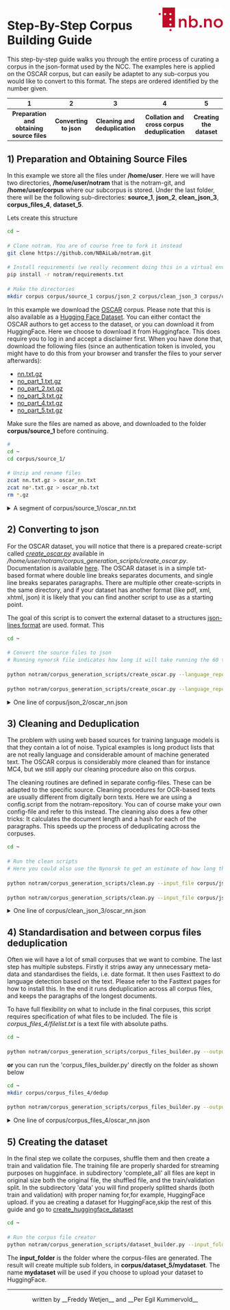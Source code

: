 [<img align="right" width="150px" src="../images/nblogo.png">](https://ai.nb.no)
# Step-By-Step Corpus Building Guide
This step-by-step guide walks you through the entire process of curating a corpus in the json-format used by the NCC. The examples here is applied on the OSCAR corpus, but can easily be adaptet to any sub-corpus you would like to convert to this format. The steps are ordered identified by the number given.

| 1  | 2 |  3 | 4 | 5 |
| :--------: |   :--------: | :--------:| :--------:| :--------:|
| **Preparation and obtaining source files**| **Converting to json**  | **Cleaning and deduplication** | **Collation and cross corpus deduplication** | **Creating the dataset** |


## 1) Preparation and Obtaining Source Files
In this example we store all the files under **/home/user**. Here we will have two directories, **/home/user/notram** that is the notram-git, and **/home/user/corpus** where our subcorpus is stored. Under the last folder, there will be the following sub-directories: **source\_1**, **json\_2**, **clean\_json\_3**, **corpus\_files\_4**, **dataset_5**.

Lets create this structure
```bash
cd ~

# Clone notram. You are of course free to fork it instead
git clone https://github.com/NBAiLab/notram.git

# Install requirements (we really recomment doing this in a virtual environment)
pip install -r notram/requirements.txt

# Make the directories
mkdir corpus corpus/source_1 corpus/json_2 corpus/clean_json_3 corpus/clean_json_3/log corpus/corpus_files_4 corpus/dataset_5 corpus/dataset_5/my_dataset

```

In this example we download the [OSCAR](https://oscar-corpus.com/post/oscar-v21-09/) corpus. Please note that this is also available as a [Hugging Face Dataset](https://huggingface.co/datasets/oscar-corpus/OSCAR-2109). You can either contact the OSCAR authors to get access to the dataset, or you can download it from HuggingFace. Here we choose to download it from Huggingface. This does require you to log in and accept a disclaimer first. When you have done that, download the following files (since an authentication token is involed, you might have to do this from your browser and transfer the files to your server afterwards):

* [nn.txt.gz](https://huggingface.co/datasets/oscar-corpus/OSCAR-2109/blob/main/packaged/nn/nn.txt.gz)
* [no_part_1.txt.gz](https://huggingface.co/datasets/oscar-corpus/OSCAR-2109/resolve/main/packaged/no/no_part_1.txt.gz)
* [no_part_2.txt.gz](https://huggingface.co/datasets/oscar-corpus/OSCAR-2109/resolve/main/packaged/no/no_part_2.txt.gz)
* [no_part_3.txt.gz](https://huggingface.co/datasets/oscar-corpus/OSCAR-2109/resolve/main/packaged/no/no_part_3.txt.gz)
* [no_part_4.txt.gz](https://huggingface.co/datasets/oscar-corpus/OSCAR-2109/resolve/main/packaged/no/no_part_4.txt.gz)
* [no_part_5.txt.gz](https://huggingface.co/datasets/oscar-corpus/OSCAR-2109/resolve/main/packaged/no/no_part_5.txt.gz)

Make sure the files are named as above, and downloaded to the folder **corpus/source_1** before continuing.

```bash
#
cd ~
cd corpus/source_1/

# Unzip and rename files
zcat nn.txt.gz > oscar_nn.txt
zcat no*.txt.gz > oscar_nb.txt
rm *.gz
```
<details>
  <summary>A segment of corpus/source_1/oscar_nn.txt</summary>
 
```text
Bygda Ålfoten vart ein del av Bremanger kommune då Davik kommune vart delt i tre ved kommunereguleringa i 1964. (Foto: Arild Nybø, NRK)
I mellomalderen låg det ei kyrkje på Utvær. Utvær ligg åtte km vestanfor dei andre øyane i Solund, og er det vestlegaste punktet i Noreg som har vore busett. Kvifor vart det bygd eit gudshus bokstaveleg tala midt ute i havet?
```
  
</details>


## 2) Converting to json
For the OSCAR dataset, you will notice that there is a prepared create-script called [*create_oscar.py*](https://github.com/NBAiLab/notram/blob/master/corpus_generation_scripts/create_oscar.py) available in */home/user/notram/corpus_generation_scripts/create_oscar.py*. Documentation is available [here](https://github.com/NBAiLab/notram/blob/master/guides/create_scripts.md#create_oscarpy). The OSCAR dataset is in a simple txt-based format where double line breaks separates documents, and single line breaks separates paragraphs. There are multiple other create-scripts in the same directory, and if your dataset has another format (like pdf, xml, xhtml, json) it is likely that you can find another script to use as a starting point.

The goal of this script is to convert the external dataset to a structures [json-lines format](https://github.com/NBAiLab/notram/blob/master/guides/text_extraction_format.md) are used. format. This 

```bash
cd ~

# Convert the source files to json
# Running nynorsk file indicates how long it will take running the 60 times larger Bokmål file

python notram/corpus_generation_scripts/create_oscar.py --language_reported nn --doc_type oscar_nn --input_file corpus/source_1/oscar_nn.txt --output_file corpus/json_2/oscar_nn.json

python notram/corpus_generation_scripts/create_oscar.py --language_reported nb  --doc_type oscar_nb --input_file corpus/source_1/oscar_nb.txt --output_file corpus/json_2/oscar_nb.json

```


<details>
  <summary>One line of corpus/json_2/oscar_nn.json</summary>

  ```json
 
  {
  "doc_type": "oscar_nn",
  "id": "oscar_nn_2",
  "language_reported": "nn",
  "paragraphs": [
    {
      "paragraph_id": 0,
      "text": "Bygda Ålfoten vart ein del av Bremanger kommune då Davik kommune vart delt i tre ved kommunereguleringa i 1964. (Foto: Arild Nybø, NRK)"
    },
    {
      "paragraph_id": 1,
      "text": "I mellomalderen låg det ei kyrkje på Utvær. Utvær ligg åtte km vestanfor dei andre øyane i Solund, og er det vestlegaste punktet i Noreg som har vore busett. Kvifor vart det bygd eit gudshus bokstaveleg tala midt ute i havet?"
    }
  ]
}
  
```
  
</details>

## 3) Cleaning and Deduplication
The problem with using web based sources for training language models is that they contain a lot of noise. Typical examples is long product lists that are not really language and considerable amount of machine generated text. The OSCAR corpus is considerably more cleaned than for instance MC4, but we still apply our cleaning procedure also on this corpus.

The cleaning routines are defined in separate config-files. These can be adapted to the specific source. Cleaning procedures for OCR-based texts are usually different from digitally born texts. Here we are using a config.script from the notram-repository. You can of course make your own config-file and refer to this instead. The cleaning also does a few other tricks: It calculates the document length and a hash for each of the paragraphs. This speeds up the process of deduplicating across the corpuses.

```bash
cd ~ 

# Run the clean scripts
# Here you could also use the Nynorsk to get an estimate of how long the Bokmål script will take

python notram/corpus_generation_scripts/clean.py --input_file corpus/json_2/oscar_nn.json --output_folder corpus/clean_json_3 --config_file notram/corpus_generation_scripts/config/config.json

python notram/corpus_generation_scripts/clean.py --input_file corpus/json_2/oscar_nb.json --output_folder corpus/clean_json_3 --config_file notram/corpus_generation_scripts/config/config.json
```

<details>
  <summary>One line of corpus/clean_json_3/oscar_nn.json</summary>

  ```json
 
{
  "doc_type": "oscar_nn",
  "id": "oscar_nn_2",
  "publish_year": 2021,
  "doc_length": 360,
  "paragraphs": [
    {
      "paragraph_id": 0,
      "text": "Bygda Ålfoten vart ein del av Bremanger kommune då Davik kommune vart delt i tre ved kommunereguleringa i 1964. (Foto: Arild Nybø, NRK)",
      "hash": "0022d3206973366fc86dc83bb3718757"
    },
    {
      "paragraph_id": 1,
      "text": "I mellomalderen låg det ei kyrkje på Utvær. Utvær ligg åtte km vestanfor dei andre øyane i Solund, og er det vestlegaste punktet i Noreg som har vore busett. Kvifor vart det bygd eit gudshus bokstaveleg tala midt ute i havet?",
      "hash": "30743e4da2e8120bba8fa7576f60f082"
    }
  ]
}
  
```
  
</details>


## 4) Standardisation and between corpus files deduplication
Often we will have a lot of small corpuses that we want to combine. The last step has multiple substeps. Firstly it strips away any unnecessary meta-data and standardises the fields, i.e. date format. It then uses Fasttext to do language detection based on the text. Please refer to the Fasttext pages for how to install this. In the end it runs deduplication across all corpus files, and keeps the paragraphs of the longest documents. 

To have full flexibility on what to include in the final corpuses, this script requires specification of what files to be included. The file is *corpus\_files\_4/filelist.txt* is a text file with absolute paths. 

```bash
cd ~ 

python notram/corpus_generation_scripts/corpus_files_builder.py --output_folder corpus/corpus_files_4 --input_files corpus/corpus_files_4/filelist.txt


```
**or** you can run the 'corpus_files_builder.py' directly on the folder as shown below

```bash
cd ~ 
mkdir corpus/corpus_files_4/dedup

python notram/corpus_generation_scripts/corpus_files_builder.py --output_folder corpus/corpus_files_4 --input_folder corpus/clean_json_3


```

<details>
  <summary>One line of corpus/corpus_files_4/oscar_nn.json</summary>

  ```json
 {
  "id": "oscar_nn_2000",
  "doc_type": "oscar_nn",
  "publish_year": 2021,
  "lang_fasttext": "nn",
  "lang_fasttext_conf": "0.823",
  "text": "Men skal ein forhandle, må det også vere forhandlingsvilje. Og evne til å både skape og utnytte eit forhandlingsrom. Partane må, ikkje minst i eit hovudoppgjer, vurdere situasjonen både på kort og lang sikt. Store delar av offentleg sektor står i ein heilt annan situasjon enn industrien og ein del andre næringar. I offentleg sektor er det ikkje mangel på arbeid og oppgåver. Det som manglar er folk med nødvendig utdanning og kompetanse."
}
  
```
  
</details>

## 5) Creating the dataset
In the final step we collate the corpuses, shuffle them and then create a train and validation file. The training file are properly sharded for streaming purposes on hugginface. in subdirectory 'complete_all' all files are kept in original size both the original file, the shuffled file, and the train/validation split. In the subdirectory 'data' you will find properly splitted shards (both train and validation) with proper naming for,for example, HuggingFace upload. if you ae creating a dataset for HuggingFace,skip the rest of this guide and go to [create_huggingface_dataset](creating_huggingface_dataset.md)

```bash
cd ~ 

# Run the corpus file creator
python notram/corpus_generation_scripts/dataset_builder.py --input_folder corpus/corpus_files_4 --output_folder corpus/dataset_5/mydataset
```
The **input_folder** is the folder where the corpus-files are generated. The result will create multiple sub folders, in **corpus/dataset_5/mydataset**. The name **mydataset** will be used if you choose to upload your dataset to HuggingFace.



---
<center>written by __Freddy Wetjen__ and __Per Egil Kummervold__</center>
